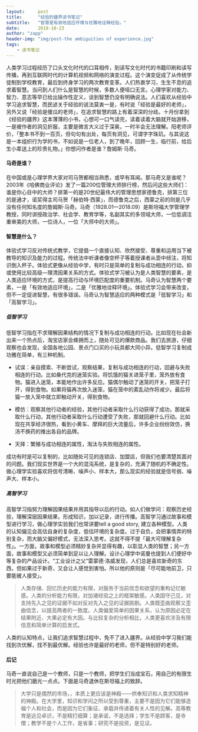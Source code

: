 ```yaml
---
layout:     post
title:      "经验的疆界读书笔记"
subtitle:   "智慧是有效地适应环境与优雅地诠释经验。"
date:       2018-10-23
author: "zapp"
header-img: "img/post-the ambiguities of experience.jpg"
tags:
    - 读书笔记
---
```



人类学习过程经历了口头文化时代的口耳相传，到读写文化时代的书籍印刷和读写传播，再到互联网时代的计算机视频和网络的演变过程。这个演变促成了从传统学徒制到学校教育，最后到终身学习的两次教育变革。人们热衷学习，生生不息的追求着智慧。当问到人们什么是智慧的时候，多数人便哑口无言。心理学家对能力、智力、意志等早已给出操作性定义，谈到智慧仍没有明确说法。人们喜欢从经验中学习追求智慧，而民谚关于经验的说法莫衷一是，有时说「经验是最好的老师」，另外又说「经验是傻瓜的老师」，在追求智慧的路上有着深深的分歧。十月份拿到《经验的疆界》这本薄薄的小书，心想可一口气读完，读着读着大脑就开始游移，一是被作者的洞见折服，主要是微言大义过于深奥，一时半会无法理解。阳老师评价，「整本书不到一百页，但句句有出处，每页有洞见，可谓字字珠玑。与其说这是一本组织行为学的书，不如说是一位老人，到了晚年，回顾一生，临行前，给后生小辈送上的珍贵礼物。」你想问作者是谁？詹姆斯·马奇。

#### 马奇是谁？

在中国或是心理学界大家对司马贺都相当熟悉，或早有耳闻。那马奇又是谁呢？2003年《哈佛商业评论》发了一篇200位管理大师排行榜，然后问这些大师们：谁是你心目中的大师？排第一的是20世纪最伟大的管理思想家德鲁克，排第三位的是通才，诺奖得主司马贺「赫伯特·西蒙」，而德鲁克之后，西蒙之前的则是几乎没有任何知名度的詹姆斯·马奇。马奇（1928.01—2018.09）是斯坦福大学管理学教授，同时讲授政治学、社会学、教育学等，名副其实的多领域大师，一位低调注重审美的大师，一位诗人，一位「大师中的大师」。

#### 智慧是什么？

体验式学习反对传统式教学，它提倡一个直接认知、欣然接受、尊重和运用当下被教导的知识及能力的过程。传统法中听课者像空杯子等着授课者从壶中倾注，将知识倒入杯子。体验式更像从经验中学，有时只是简单的复制与成功相连的行动，抑或使用比较高级—理清因果关系的方式。体验式学习被认为是人类智慧的要素，是人类适应环境的方式，是提高行动与环境匹配度的重要机制。马奇认为智慧两个要素，一是「有效地适应环境」，二是「优雅地诠释环境」。体验式学习会带来改变，但不一定促进智慧，有很多错误。马奇认为智慧适应的两种模式是「低智学习」和「高智学习」。

##### 低智学习

低智学习指在不求理解因果结构的情况下复制与成功相连的行动。比如现在社会新出来一个热点后，淘宝店家会蜂拥而上，随处可见的爆款商品。我们去旅游，仔细观察也会发现，全国各地公园、景点门口买的小玩具都大同小异。低智学习复制成功雅在简单，有三种机制。

* 试误：亲自摸索、不断尝试，观察结果，复制与成功相连的行动，回避与失败相连的行动。比如桑代克的迷笼实验。将饥饿的猫关进笼子里，笼外放有食物。猫进入迷笼，本能地作出许多反应。猫偶尔触动了迷笼的开关，把笼子打开，得到食物。如果将猫再次放入迷笼，猫在笼中的紊乱动作将减少。最后将猫一放入笼中就立即触动开关，得到食物。

* 模仿：观察其他行动者的经验，其他行动者采取什么行动获得了成功，那就采取什么行动，其他行动者采取什么行动遭受了失败，那就回避什么行动。比如现在共享经济很热，看到小黄车、摩拜的巨大流量后，许多企业纷纷效仿，换汤不换药的推出各自的品牌。

* 天择：繁殖与成功相连的属性，淘汰与失败相连的属性。

成功有时是可以复制的，比如随处可见的连锁店、加盟店，但我们也要清楚其面对的问题。我们现实世界是一个大的混沌系统，是复杂的，充满了随机的不确定性。做心理学实验喜欢将信号清晰、噪声小、样本大，那么现实的经验就是信号弱、噪声大、样本小。

##### 高智学习

高智学习指努力理解因果结果并用其指导以后的行动。如人们做学问：观察历史经验，理解深层因果结果，形成知识，加以记录，进行传播。高智学习通过故事和模型进行学习，做心理学实验我们也常讲要tell a good story, 建立各种模型。人类的认知偏见会高估自身的复杂度，低估环境的复杂度。过于自负，会把事情弄的特别复杂，而大脑又偏好模式，无法深入思考。这就不得不提「最大可理解复杂性」。一方面，故事和模型必须精妙复杂并显得有趣，以彰显人类的智慧；另一方面，故事和模型又必须简单到足以让人理解。设计心理学中诺曼也提到人们便好中等复杂的产品设计。“工业设计之父”雷蒙德·洛威发现，人们总是喜欢新奇的东西，但如果过于新奇，又会让人感觉到害怕。所以他的原则是「尽可能地前卫，只要能被人接受」。

> 人类存储、回忆历史的能力有限，对服务于当前信念和欲望的重构记忆敏感。人类的分析能力有限，对加诸经验之上的框架敏感。人类固守己见，对支持先入之见的证据不如对反对先入之见的证据挑剔。人类既歪曲观察又歪曲信念，以提高两者的一致度。人类偏爱简单的因果关系，认为原因必定在结果附近、大果必定有大因。与比较复杂的分析相比，人类更喜欢涉及有限信息和简单计算的启发式。

人类的认知特点，让我们追求智慧过程中，免不了进入疆界。从经验中学习我们能找到次优解，找不到最优解。经验也许是最好的老师，但不是特别好的老师。

#### 后记

马奇一直说自己是一个教师，只是一个教师，把学生们当成宝石，用自己的有限生时光把他们磨光一点点。下面是马奇退休在斯坦福上的致辞。
   
> 大学只是偶然的市场，，本质上更应该是神殿——供奉知识和人类求知精神的神殿。在大学里，知识和学问之所以受到尊重，主要不是因为它们能够造福个人和社会，而是因为它们象征、承载并传递着有关人性的见解。高等教育是远见卓识，不是精打细算；是承诺，不是选择；学生不是顾客，是寺僧；教学不是个人工作，是省事；研究不是投资，是见证。

